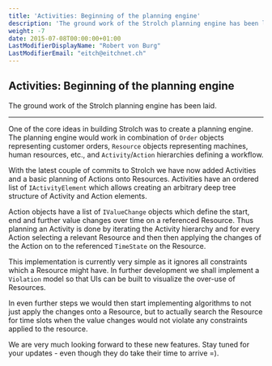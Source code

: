 ```yaml
---
title: 'Activities: Beginning of the planning engine'
description: 'The ground work of the Strolch planning engine has been laid.'
weight: -7
date: 2015-07-08T00:00:00+01:00
LastModifierDisplayName: "Robert von Burg"
LastModifierEmail: "eitch@eitchnet.ch"
---
```


## Activities: Beginning of the planning engine

The ground work of the Strolch planning engine has been laid.

-------

One of the core ideas in building Strolch was to create a planning engine. The
planning engine would work in combination of `Order` objects representing customer
orders, `Resource` objects representing machines, human resources, etc., and
`Activity`/`Action` hierarchies defining a workflow.

With the latest couple of commits to Strolch we have now added Activities and a
basic planning of Actions onto Resources. Activities have an ordered list of
`IActivityElement` which allows creating an arbitrary deep tree structure of
Activity and Action elements.

Action objects have a list of `IValueChange` objects which define the start, end
and further value changes over time on a referenced Resource. Thus planning an
Activity is done by iterating the Activity hierarchy and for every Action
selecting a relevant Resource and then then applying the changes of the Action
on to the referenced `TimeState` on the Resource.

This implementation is currently very simple as it ignores all constraints which
a Resource might have. In further development we shall implement a `Violation`
model so that UIs can be built to visualize the over-use of Resources.

In even further steps we would then start implementing algorithms to not just
apply the changes onto a Resource, but to actually search the Resource for time
slots when the value changes would not violate any constraints applied to the
resource.

We are very much looking forward to these new features. Stay tuned for your
updates - even though they do take their time to arrive =).


